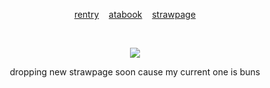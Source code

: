 <p align="center">
  <a href="https://rentry.co/holyspawn"> rentry</a>  ‎ ‎ ‎  <a href="https://tokki.atabook.org"> atabook</a>  ‎ ‎ ‎  <a href="https://fated.straw.page"> strawpage</a>
  </p>
‎ ‎ 
<p align="center">
  <img src="https://files.catbox.moe/jdditr.png">
</p>
<p align="center">
  dropping new strawpage soon cause my current one is buns
</p>
